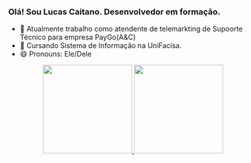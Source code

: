 ### Olá! Sou Lucas Caitano. Desenvolvedor em formação.

- 🔭 Atualmente trabalho como atendente de telemarkting de Supoorte Técnico para empresa PayGo(A&C)
- 🌱 Cursando Sistema de Informação na UniFacisa.
- 😄 Pronouns: Ele/Dele

<div align="center">
  <a href="https://github.com/Caitano06">
  <img height="180em" src="https://github-readme-stats.vercel.app/api?username=Caitano06&show_icons=true&theme=dark&include_all_commits=true&count_private=true"/>
  <img height="180em" src="https://github-readme-stats.vercel.app/api/top-langs/?username=Caitano06&layout=compact&langs_count=7&theme=dracula"/>
</div>
